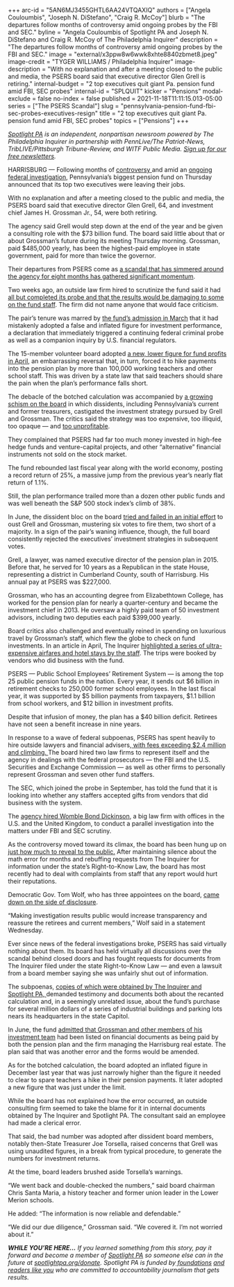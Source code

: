 +++
arc-id = "5AN6MJ3455GHTL6AA24VTQAXIQ"
authors = ["Angela Couloumbis", "Joseph N. DiStefano", "Craig R. McCoy"]
blurb = "The departures follow months of controversy amid ongoing probes by the FBI and SEC."
byline = "Angela Couloumbis of Spotlight PA and Joseph N. DiStefano and Craig R. McCoy of The Philadelphia Inquirer"
description = "The departures follow months of controversy amid ongoing probes by the FBI and SEC."
image = "external/x3ppw8w6wwk8xhte8840zbmet8.jpeg"
image-credit = "TYGER WILLIAMS / Philadelphia Inquirer"
image-description = "With no explanation and after a meeting closed to the public and media, the PSERS board said that executive director Glen Grell is retiring."
internal-budget = "2 top executives quit giant Pa. pension fund amid FBI, SEC probes"
internal-id = "SPLQUIT"
kicker = "Pensions"
modal-exclude = false
no-index = false
published = 2021-11-18T11:11:15.013-05:00
series = ["The PSERS Scandal"]
slug = "pennsylvania-pension-fund-fbi-sec-probes-executives-resign"
title = "2 top executives quit giant Pa. pension fund amid FBI, SEC probes"
topics = ["Pensions"]
+++

<a href="https://www.spotlightpa.org/"><i>Spotlight PA</i></a><i> is an independent, nonpartisan newsroom powered by The Philadelphia Inquirer in partnership with PennLive/The Patriot-News, TribLIVE/Pittsburgh Tribune-Review, and WITF Public Media. </i><a href="https://www.spotlightpa.org/newsletters"><i>Sign up for our free newsletters</i></a><i>.</i>

HARRISBURG — Following months of <a href="https://www.inquirer.com/business/psers-compensation-gifts-sec-fbi-pension-fund-pennsylvania-teachers-subpoena-20210925.html">controversy </a>and amid an <a href="https://www.inquirer.com/business/psers-pension-fbi-pa-probe-subpoenas-20210516.html">ongoing federal investigation</a>, Pennsylvania’s biggest pension fund on Thursday announced that its top two executives were leaving their jobs.

With no explanation and after a meeting closed to the public and media, the PSERS board said that executive director Glen Grell, 64, and investment chief James H. Grossman Jr., 54, were both retiring.

The agency said Grell would step down at the end of the year and be given a consulting role with the $73 billion fund. The board said little about that or about Grossman’s future during its meeting Thursday morning. Grossman, paid $485,000 yearly, has been the highest-paid employee in state government, paid for more than twice the governor.

<script src="https://www.spotlightpa.org/embed.js" async></script><div data-spl-embed-version="1" data-spl-src="https://www.spotlightpa.org/embeds/newsletter/"></div>

Their departures from PSERS come as <a href="https://www.spotlightpa.org/series/the-psers-scandal/" target="_blank">a scandal that has simmered around the agency for eight months has gathered significant momentum</a>.

Two weeks ago, an outside law firm hired to scrutinize the fund said it had <a href="https://www.spotlightpa.org/news/2021/11/pa-education-pension-fund-probe-public-report/" target="_blank">all but completed its probe and that the results would be damaging to some on the fund staff</a>. The firm did not name anyone that would face criticism.

The pair’s tenure was marred by <a href="https://www.inquirer.com/business/psers-pa-pension-school-employees-taxpayers-20210313.html">the fund’s admission in March</a> that it had mistakenly adopted a false and inflated figure for investment performance, a declaration that immediately triggered a continuing federal criminal probe as well as a companion inquiry by U.S. financial regulators.

The 15-member volunteer board adopted <a href="https://www.inquirer.com/business/psers-pension-board-teachers-school-pa-fund-wolf-20210419.html">a new, lower figure for fund profits in April</a>, an embarrassing reversal that, in turn, forced it to hike payments into the pension plan by more than 100,000 working teachers and other school staff. This was driven by a state law that said teachers should share the pain when the plan’s performance falls short.

The debacle of the botched calculation was accompanied by <a href="https://www.inquirer.com/business/psers-fund-pension-investments-teachers-rebels-dissidents-profits-yes-communities-20210917.html">a growing schism on the board</a> in which dissidents, including Pennsylvania’s current and former treasurers, castigated the investment strategy pursued by Grell and Grossman. The critics said the strategy was too expensive, too illiquid, too opaque — and <a href="https://www.inquirer.com/business/psers-returns-oil-land-florida-alternative-investments-20210808.html">too unprofitable</a>.

They complained that PSERS had far too much money invested in high-fee hedge funds and venture-capital projects, and other “alternative” financial instruments not sold on the stock market.

The fund rebounded last fiscal year along with the world economy, posting a record return of 25%, a massive jump from the previous year’s nearly flat return of 1.1%.

Still, the plan performance trailed more than a dozen other public funds and was well beneath the S&amp;P 500 stock index’s climb of 38%.

In June, the dissident bloc on the board <a href="https://www.spotlightpa.org/news/2021/06/pa-psers-fund-treasuer-fire-leadership/">tried and failed in an initial effort</a> to oust Grell and Grossman, mustering six votes to fire them, two short of a majority. In a sign of the pair’s waning influence, though, the full board consistently rejected the executives’ investment strategies in subsequent votes.

Grell, a lawyer, was named executive director of the pension plan in 2015. Before that, he served for 10 years as a Republican in the state House, representing a district in Cumberland County, south of Harrisburg. His annual pay at PSERS was $227,000.

Grossman, who has an accounting degree from Elizabethtown College, has worked for the pension plan for nearly a quarter-century and became the investment chief in 2013. He oversaw a highly paid team of 50 investment advisors, including two deputies each paid $399,000 yearly.

Board critics also challenged and eventually reined in spending on luxurious travel by Grossman’s staff, which flew the globe to check on fund investments. In an article in April, The Inquirer <a href="https://www.inquirer.com/business/psers-pension-teachers-travel-expenses-sers-public-school-trips-cost-20210403.html" target="_blank">highlighted a series of ultra-expensive airfares and hotel stays by the staff</a>. The trips were booked by vendors who did business with the fund.

PSERS — Public School Employees’ Retirement System — is among the top 25 public pension funds in the nation. Every year, it sends out $6 billion in retirement checks to 250,000 former school employees. In the last fiscal year, it was supported by $5 billion payments from taxpayers, $1.1 billion from school workers, and $12 billion in investment profits.

Despite that infusion of money, the plan has a $40 billion deficit. Retirees have not seen a benefit increase in nine years.

In response to a wave of federal subpoenas, PSERS has spent heavily to hire outside lawyers and financial advisers,<a href="https://www.inquirer.com/business/psers-lawyers-legal-fees-fbi-investigation-probe-20210605.html"> with fees exceeding $2.4 million and climbing. </a>The board hired two law firms to represent itself and the agency in dealings with the federal prosecutors — the FBI and the U.S. Securities and Exchange Commission — as well as other firms to personally represent Grossman and seven other fund staffers.

The SEC, which joined the probe in September, has told the fund that it is looking into whether any staffers accepted gifts from vendors that did business with the system.

The <a href="https://www.inquirer.com/business/psers-pension-fund-pa-teachers-mistake-error-lawyers-20210319.html">agency hired Womble Bond Dickinson</a>, a big law firm with offices in the U.S. and the United Kingdom, to conduct a parallel investigation into the matters under FBI and SEC scrutiny.

As the controversy moved toward its climax, the board has been hung up on <a href="https://www.inquirer.com/business/psers-calculation-mistake-error-rtk-secrecy-right-to-know-20211022.html">just how much to reveal to the public.</a> After maintaining silence about the math error for months and rebuffing requests from The Inquirer for information under the state’s Right-to-Know Law, the board has most recently had to deal with complaints from staff that any report would hurt their reputations.

Democratic Gov. Tom Wolf, who has three appointees on the board, <a href="https://www.inquirer.com/business/psers-pension-plan-investigation-probe-wolf-20211118.html" target="_blank">came down on the side of disclosure</a>. 

“Making investigation results public would increase transparency and reassure the retirees and current members,” Wolf said in a statement Wednesday.

Ever since news of the federal investigations broke, PSERS has said virtually nothing about them. Its board has held virtually all discussions over the scandal behind closed doors and has fought requests for documents from The Inquirer filed under the state Right-to-Know Law — and even a lawsuit from a board member saying she was unfairly shut out of information.

The subpoenas, <a href="https://www.inquirer.com/business/psers-pension-fbi-pa-probe-subpoenas-20210516.html">copies of which were obtained by The Inquirer and Spotlight PA, </a>demanded testimony and documents both about the recanted calculation and, in a seemingly unrelated issue, about the fund’s purchase for several million dollars of a series of industrial buildings and parking lots nears its headquarters in the state Capitol.

In June, the fund <a href="https://www.spotlightpa.org/news/2021/06/pa-psers-fbi-investigation-irs-disclosures-real-estate-amended/" target="_blank">admitted that Grossman and other members of his investment team</a> had been listed on financial documents as being paid by both the pension plan and the firm managing the Harrisburg real estate. The plan said that was another error and the forms would be amended.

As for the botched calculation, the board adopted an inflated figure in December last year that was just narrowly higher than the figure it needed to clear to spare teachers a hike in their pension payments. It later adopted a new figure that was just under the limit.

<script src="https://www.spotlightpa.org/embed.js" async></script><div data-spl-embed-version="1" data-spl-src="https://www.spotlightpa.org/embeds/donate/?eyebrow_text=SUPPORT%20SPOTLIGHT%20PA&cta_text=YES%2C%20DOUBLE%20MY%20GIFT&teaser_text=Support%20Spotlight%20PA's%20vital%20investigative%20journalism%20for%20Pennsylvania%20and%20for%20a%20limited%20time%2C%20all%20gifts%20will%20be%20DOUBLED."></div>

While the board has not explained how the error occurred, an outside consulting firm seemed to take the blame for it in internal documents obtained by The Inquirer and Spotlight PA. The consultant said an employee had made a clerical error.

That said, the bad number was adopted after dissident board members, notably then-State Treasurer Joe Torsella, raised concerns that Grell was using unaudited figures, in a break from typical procedure, to generate the numbers for investment returns.

At the time, board leaders brushed aside Torsella’s warnings.

“We went back and double-checked the numbers,” said board chairman Chris Santa Maria, a history teacher and former union leader in the Lower Merion schools.

He added: “The information is now reliable and defendable.”

“We did our due diligence,” Grossman said. “We covered it. I’m not worried about it.”

<i><b>WHILE YOU’RE HERE...</b></i><i> If you learned something from this story, pay it forward and become a member of </i><a href="https://www.spotlightpa.org/"><i>Spotlight PA</i></a><i> so someone else can in the future at </i><a href="http://spotlightpa.org/donate"><i>spotlightpa.org/donate</i></a><i>. Spotlight PA is funded by</i><a href="https://www.spotlightpa.org/support"><i> foundations</i></a><i> </i><a href="https://www.spotlightpa.org/support"><i>and readers like you</i></a><i> who are committed to accountability journalism that gets results.</i>
